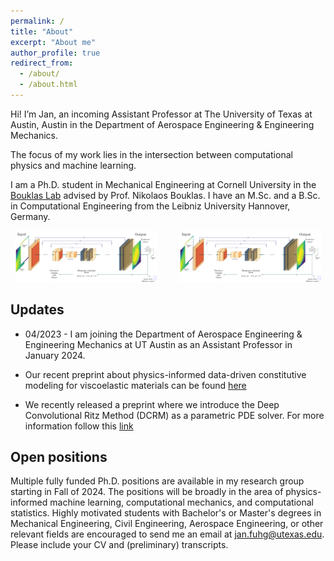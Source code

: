 ```yaml
---
permalink: /
title: "About"
excerpt: "About me"
author_profile: true
redirect_from: 
  - /about/
  - /about.html
---
```






Hi! I’m Jan, an incoming Assistant Professor at The University of Texas at Austin, Austin in the Department of Aerospace Engineering & Engineering Mechanics. 

The focus of my work lies in the intersection between computational physics and machine learning. 

I am a Ph.D. student in Mechanical Engineering at Cornell University in the [Bouklas Lab](https://blogs.cornell.edu/bouklaslab/) advised by Prof. Nikolaos Bouklas. 
I have an M.Sc. and a B.Sc. in Computational Engineering from the Leibniz University Hannover, Germany. 

<p align="center">
  <img alt="L" src="./../images//unet_ch_PINN_3.png" width="45%">
&nbsp; &nbsp; &nbsp; &nbsp;
  <img alt="D" src="./../images/unet_ch_PINN_3.png" width="45%">
</p>




## Updates

  * 04/2023 - I am joining the Department of Aerospace Engineering & Engineering Mechanics at UT Austin as an Assistant Professor in January 2024.
    
  * Our recent preprint about physics-informed data-driven constitutive modeling for viscoelastic materials can be found [here](https://arxiv.org/pdf/2304.13897.pdf)

  * We recently released a preprint where we introduce the Deep Convolutional Ritz Method (DCRM) as a parametric PDE solver. For more information follow this [link](https://arxiv.org/pdf/2206.04675.pdf)

## Open positions
Multiple fully funded Ph.D. positions are available in my research group starting in Fall of 2024. The positions will be broadly in the area of physics-informed machine learning, computational mechanics, and computational statistics. Highly motivated students with Bachelor's or Master's degrees in Mechanical Engineering, Civil Engineering, Aerospace Engineering, or other relevant fields are encouraged to send me an email at <jan.fuhg@utexas.edu>. Please include your CV and (preliminary) transcripts.



